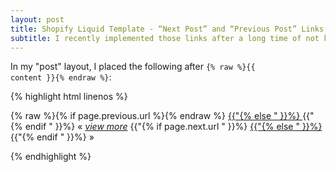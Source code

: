 ```yaml
---
layout: post
title: Shopify Liquid Template - “Next Post” and “Previous Post” Links
subtitle: I recently implemented those links after a long time of not knowing how. I thought I'd share what I did here.
---
```


In my "post" layout, I placed the following after <code>{% raw %}{{ content }}{% endraw %}</code>:

{% highlight html linenos %}
<p class="view">
    {% raw %}{% if page.previous.url %}{% endraw %}
        <a class="prev" href="{% raw %}{{page.previous.url}}{% endraw %}" title="{% raw %}{{page.previous.title}}{% endraw %}">
    {{"{% else " }}%}
        <a class="inactive">
    {{"{% endif " }}%}
    &laquo;
        </a>
    <em> <a href="/">view more</a> </em>
    {{"{% if page.next.url " }}%}  
        <a class="next" href="{% raw %}{{page.next.url}}{% endraw %}" title="{% raw %}{{page.next.title}}{% endraw %}" >
    {{"{% else " }}%}
        <a class="inactive">
    {{"{% endif " }}%}
    &raquo;
        </a>
</p>
{% endhighlight %}
